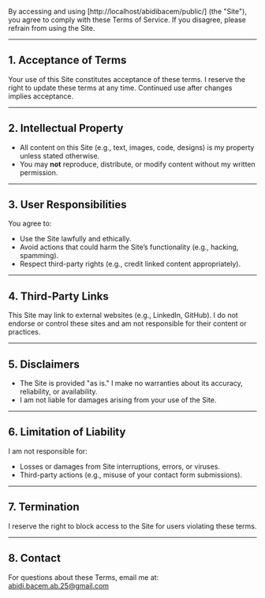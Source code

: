 By accessing and using [http://localhost/abidibacem/public/] (the "Site"), you agree to comply with these Terms of Service. If you disagree, please refrain from using the Site.

---

## 1. Acceptance of Terms

Your use of this Site constitutes acceptance of these terms. I reserve the right to update these terms at any time. Continued use after changes implies acceptance.

---

## 2. Intellectual Property

-   All content on this Site (e.g., text, images, code, designs) is my property unless stated otherwise.
-   You may **not** reproduce, distribute, or modify content without my written permission.

---

## 3. User Responsibilities

You agree to:

-   Use the Site lawfully and ethically.
-   Avoid actions that could harm the Site’s functionality (e.g., hacking, spamming).
-   Respect third-party rights (e.g., credit linked content appropriately).

---

## 4. Third-Party Links

This Site may link to external websites (e.g., LinkedIn, GitHub). I do not endorse or control these sites and am not responsible for their content or practices.

---

## 5. Disclaimers

-   The Site is provided "as is." I make no warranties about its accuracy, reliability, or availability.
-   I am not liable for damages arising from your use of the Site.

---

## 6. Limitation of Liability

I am not responsible for:

-   Losses or damages from Site interruptions, errors, or viruses.
-   Third-party actions (e.g., misuse of your contact form submissions).

---

## 7. Termination

I reserve the right to block access to the Site for users violating these terms.

---

## 8. Contact

For questions about these Terms, email me at:  
abidi.bacem.ab.25@gmail.com
